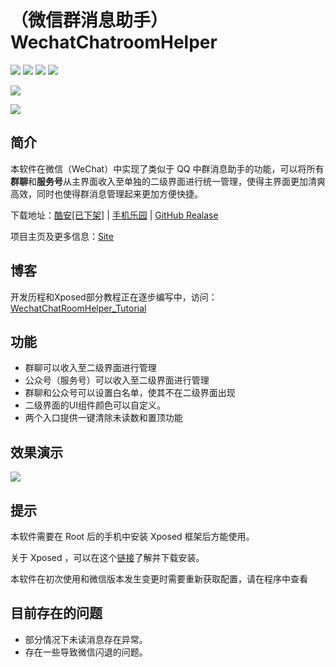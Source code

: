 # （微信群消息助手）WechatChatroomHelper

[![](https://img.shields.io/github/tag/zhudongya123/WechatChatroomHelper.svg?style=flat-square)](https://github.com/zhudongya123/WechatChatroomHelper/tags)
[![](https://img.shields.io/github/release/zhudongya123/WechatChatroomHelper.svg?style=flat-square)](https://github.com/zhudongya123/WechatChatroomHelper/releases)
![](https://img.shields.io/github/forks/zhudongya123/WechatChatroomHelper.svg?style=flat-square)
![](https://img.shields.io/github/stars/zhudongya123/WechatChatroomHelper.svg?style=flat-square)

[![](https://img.shields.io/github/issues/zhudongya123/WechatChatroomHelper.svg?style=flat-square)](https://github.com/zhudongya123/WechatChatroomHelper/issues)

 [![](https://img.shields.io/gitter/room/WechatChatroomHelper/nw.js.svg?style=flat-square)](https://gitter.im/WechatChatroomHelper)

## 简介

本软件在微信（WeChat）中实现了类似于 QQ 中群消息助手的功能，可以将所有**群聊**和**服务号**从主界面收入至单独的二级界面进行统一管理，使得主界面更加清爽高效，同时也使得群消息管理起来更加方便快捷。

下载地址：[酷安[已下架]](https://www.coolapk.com/apk/com.zdy.project.wechat_chatroom_helper)
 | [手机乐园](https://soft.shouji.com.cn/down/168556.html)
 | [GitHub Realase](https://github.com/zhudongya123/WechatChatRoomHelper/releases)

项目主页及更多信息：[Site](http://122.152.202.233:8080/wechat/)

## 博客
开发历程和Xposed部分教程正在逐步编写中，访问：[WechatChatRoomHelper_Tutorial](https://github.com/zhudongya123/WechatChatRoomHelper_Tutorial)


## 功能

- 群聊可以收入至二级界面进行管理
- 公众号（服务号）可以收入至二级界面进行管理
- 群聊和公众号可以设置白名单，使其不在二级界面出现
- 二级界面的UI组件颜色可以自定义。
- 两个入口提供一键清除未读数和置顶功能


## 效果演示

![](github_page_resource/GIF1.gif)

## 提示

 本软件需要在 Root 后的手机中安装 Xposed 框架后方能使用。

 关于 Xposed ，可以在这个[链接](http://repo.xposed.info/module/de.robv.android.xposed.installer)了解并下载安装。

 本软件在初次使用和微信版本发生变更时需要重新获取配置，请在程序中查看

## 目前存在的问题

- 部分情况下未读消息存在异常。
- 存在一些导致微信闪退的问题。

